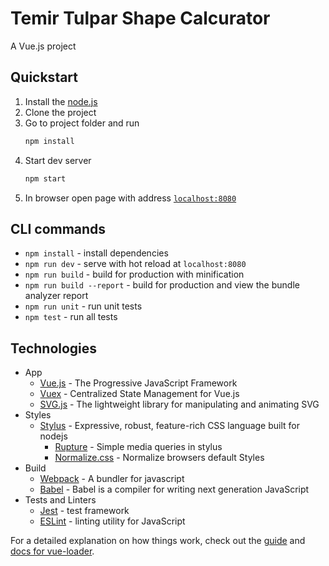 # Temir Tulpar Shape Calcurator

A Vue.js project

## Quickstart

1.  Install the [node.js](https://nodejs.org)
2.  Clone the project
3.  Go to project folder and run
    ```bash
    npm install
    ```
4.  Start dev server
    ```bash
    npm start
    ```
5.  In browser open page with address [`localhost:8080`](http://localhost:8080/)

## CLI commands

- `npm install` - install dependencies
- `npm run dev` - serve with hot reload at `localhost:8080`
- `npm run build` - build for production with minification
- `npm run build --report` - build for production and view the bundle analyzer report
- `npm run unit` - run unit tests
- `npm test` - run all tests

## Technologies

- App
  - [Vue.js](https://vuejs.org/) - The Progressive JavaScript Framework
  - [Vuex](https://github.com/vuejs/vuex/) - Centralized State Management for Vue.js
  - [SVG.js](https://github.com/svgdotjs/svg.js) - The lightweight library for manipulating and animating SVG
- Styles
  - [Stylus](http://stylus-lang.com/) - Expressive, robust, feature-rich CSS language built for nodejs
    - [Rupture](https://github.com/jescalan/rupture) - Simple media queries in stylus
    - [Normalize.css](https://necolas.github.io/normalize.css/) - Normalize browsers default Styles
- Build
  - [Webpack](https://webpack.js.org/) - A bundler for javascript
  - [Babel](https://babeljs.io/) - Babel is a compiler for writing next generation JavaScript
- Tests and Linters
  - [Jest](https://facebook.github.io/jest/) - test framework
  - [ESLint](https://eslint.org/) - linting utility for JavaScript

For a detailed explanation on how things work, check out the [guide](http://vuejs-templates.github.io/webpack/) and [docs for vue-loader](http://vuejs.github.io/vue-loader).
